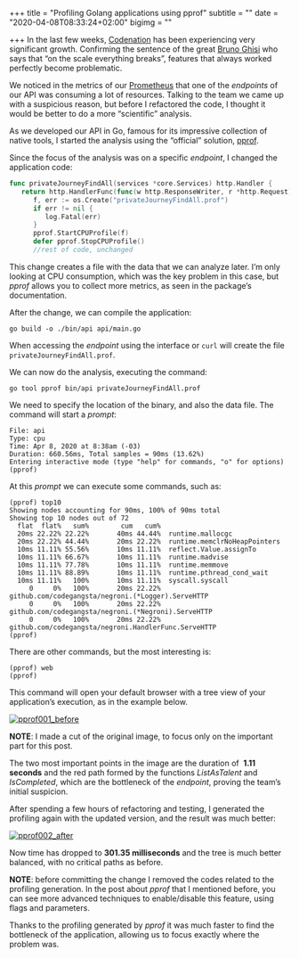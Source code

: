 +++
title = "Profiling Golang applications using pprof"
subtitle = ""
date = "2020-04-08T08:33:24+02:00"
bigimg = ""

+++
In the last few weeks, [Codenation](https://codenation.dev) has been experiencing very significant growth. Confirming the sentence of the great [Bruno Ghisi](https://www.linkedin.com/in/brunoghisi/) who says that “on the scale everything breaks”, features that always worked perfectly become problematic. 

We noticed in the metrics of our [Prometheus](https://eltonminetto.dev/en/post/2020-03-13-golang-prometheus/) that one of the *endpoints* of our API was consuming a lot of resources. Talking to the team we came up with a suspicious reason, but before I refactored the code, I thought it would be better to do a more “scientific” analysis. 

As we developed our API in Go, famous for its impressive collection of native tools, I started the analysis using the “official” solution, [pprof](https://blog.golang.org/pprof).

Since the focus of the analysis was on a specific *endpoint*, I changed the application code:

```go
func privateJourneyFindAll(services *core.Services) http.Handler {
   return http.HandlerFunc(func(w http.ResponseWriter, r *http.Request) {
      f, err := os.Create("privateJourneyFindAll.prof")
      if err != nil {
         log.Fatal(err)
      }
      pprof.StartCPUProfile(f)
      defer pprof.StopCPUProfile()
      //rest of code, unchanged
```		

This change creates a file with the data that we can analyze later. I’m only looking at CPU consumption, which was the key problem in this case, but *pprof* allows you to collect more metrics, as seen in the package’s documentation.

After the change, we can compile the application:

	go build -o ./bin/api api/main.go
	
When accessing the *endpoint* using the interface or `curl` will create the file` privateJourneyFindAll.prof`.

We can now do the analysis, executing the command:

	go tool pprof bin/api privateJourneyFindAll.prof

We need to specify the location of the binary, and also the data file. The command will start a *prompt*:

	File: api
	Type: cpu
	Time: Apr 8, 2020 at 8:38am (-03)
	Duration: 660.56ms, Total samples = 90ms (13.62%)
	Entering interactive mode (type "help" for commands, "o" for options)
	(pprof)

At this *prompt* we can execute some commands, such as:

	(pprof) top10
	Showing nodes accounting for 90ms, 100% of 90ms total
	Showing top 10 nodes out of 72
      flat  flat%   sum%        cum   cum%
      20ms 22.22% 22.22%       40ms 44.44%  runtime.mallocgc
      20ms 22.22% 44.44%       20ms 22.22%  runtime.memclrNoHeapPointers
      10ms 11.11% 55.56%       10ms 11.11%  reflect.Value.assignTo
      10ms 11.11% 66.67%       10ms 11.11%  runtime.madvise
      10ms 11.11% 77.78%       10ms 11.11%  runtime.memmove
      10ms 11.11% 88.89%       10ms 11.11%  runtime.pthread_cond_wait
      10ms 11.11%   100%       10ms 11.11%  syscall.syscall
         0     0%   100%       20ms 22.22%  github.com/codegangsta/negroni.(*Logger).ServeHTTP
         0     0%   100%       20ms 22.22%  github.com/codegangsta/negroni.(*Negroni).ServeHTTP
         0     0%   100%       20ms 22.22%  github.com/codegangsta/negroni.HandlerFunc.ServeHTTP
	(pprof)

There are other commands, but the most interesting is:

	(pprof) web
	(pprof)

This command will open your default browser with a tree view of your application’s execution, as in the example below.

[![pprof001_before](/images/posts/pprof001_before.png)](/images/posts/pprof001_before.png)

**NOTE**: I made a cut of the original image, to focus only on the important part for this post.

The two most important points in the image are the duration of  **1.11 seconds** and the red path formed by the functions *ListAsTalent* and *IsCompleted*, which are the bottleneck of the *endpoint*, proving the team’s initial suspicion.

After spending a few hours of refactoring and testing, I generated the profiling again with the updated version, and the result was much better:

[![pprof002_after](/images/posts/pprof002_after.png)](/images/posts/pprof002_after.png)

Now time has dropped to **301.35 milliseconds** and the tree is much better balanced, with no critical paths as before.

**NOTE**: before committing the change I removed the codes related to the profiling generation. In the post about *pprof* that I mentioned before, you can see more advanced techniques to enable/disable this feature, using flags and parameters.

Thanks to the profiling generated by *pprof* it was much faster to find the bottleneck of the application, allowing us to focus exactly where the problem was. 